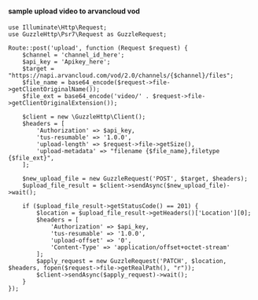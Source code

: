 

#### sample upload video to arvancloud vod

	use Illuminate\Http\Request;
    use GuzzleHttp\Psr7\Request as GuzzleRequest;

	Route::post('upload', function (Request $request) {
        $channel = 'channel_id_here';
        $api_key = 'Apikey_here';
        $target = "https://napi.arvancloud.com/vod/2.0/channels/{$channel}/files";
        $file_name = base64_encode($request->file->getClientOriginalName());
        $file_ext = base64_encode('video/' . $request->file->getClientOriginalExtension());
    
        $client = new \GuzzleHttp\Client();
        $headers = [
            'Authorization' => $api_key,
            'tus-resumable' => '1.0.0',
            'upload-length' => $request->file->getSize(),
            'upload-metadata' => "filename {$file_name},filetype {$file_ext}",
        ];
    
        $new_upload_file = new GuzzleRequest('POST', $target, $headers);
        $upload_file_result = $client->sendAsync($new_upload_file)->wait();
    
        if ($upload_file_result->getStatusCode() == 201) {
            $location = $upload_file_result->getHeaders()['Location'][0];
            $headers = [
                'Authorization' => $api_key,
                'tus-resumable' => '1.0.0',
                'upload-offset' => '0',
                'Content-Type' => 'application/offset+octet-stream'
            ];
            $apply_request = new GuzzleRequest('PATCH', $location, $headers, fopen($request->file->getRealPath(), "r"));
            $client->sendAsync($apply_request)->wait();
        }
    });
